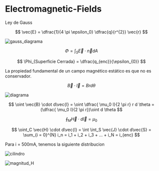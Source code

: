 # Electromagnetic-Fields

Ley de Gauss
 
$$ \vec{E} = \dfrac{1}{4 \pi \epsilon_0} \dfrac{q}{r^{2}} \vec{r} $$

![gauss_diagrama](https://github.com/M-O-R-P-H-E-U-S/Electromagnetic-Fields/blob/main/gauss_diagrama.jpeg) 

$$ \Phi = \int_S \vec{E} \cdot \vec{n} dA $$

$$ \Phi_{Superficie Cerrada} = \dfrac{q_{enc}}{\epsilon_{0}} $$


La propiedad fundamental de un campo magnético estático es que no es conservador. 

$$  \vec{B} \cdot \vec{l} = B r d \theta$$

![diagrama](https://github.com/M-O-R-P-H-E-U-S/Electromagnetic-Fields/blob/main/diagrama.jpeg) 

$$ \oint \vec{B}  \cdot d\vec{l}  =  \oint \dfrac{ \mu_0 I}{2 \pi r} r d \theta = (\dfrac{ \mu_0 I}{2 \pi r})\oint  d \theta $$

$$ \oint_M \vec{H} \cdot d\vec{l} = \mu_0 $$

$$ \oint_C  \vec{H} \cdot d\vec{l} = \int \int_S \vec{J} \cdot d\vec{S} = \sum_{i = 0}^{N} i_n = i_1 + i_2 + i_3 + ... + i_N = i_{enc} $$

Para i = 500mA, tenemos la siguiente distribucion

![cilindro](https://github.com/M-O-R-P-H-E-U-S/Electromagnetic-Fields/blob/main/cilindro.jpeg) 

![magnitud_H](https://github.com/M-O-R-P-H-E-U-S/Electromagnetic-Fields/blob/main/magnitud_H.jpeg) 











